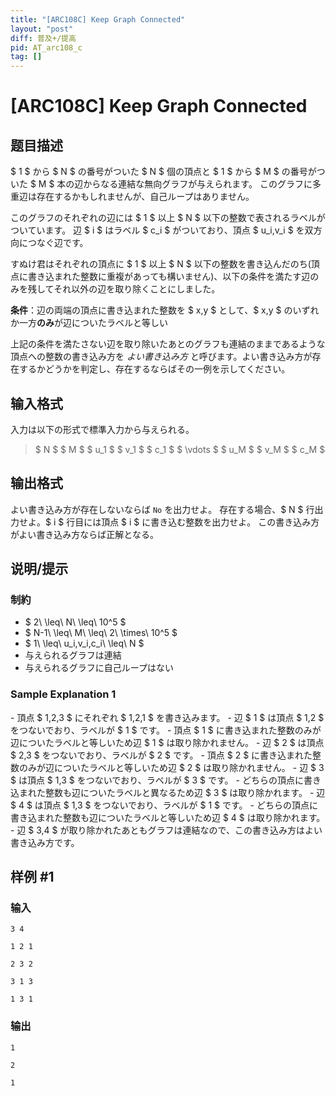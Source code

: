 ```yaml
---
title: "[ARC108C] Keep Graph Connected"
layout: "post"
diff: 普及+/提高
pid: AT_arc108_c
tag: []
---
```


# [ARC108C] Keep Graph Connected

## 题目描述

[problemUrl]: https://atcoder.jp/contests/arc108/tasks/arc108_c

$ 1 $ から $ N $ の番号がついた $ N $ 個の頂点と $ 1 $ から $ M $ の番号がついた $ M $ 本の辺からなる連結な無向グラフが与えられます。 このグラフに多重辺は存在するかもしれませんが、自己ループはありません。

このグラフのそれぞれの辺には $ 1 $ 以上 $ N $ 以下の整数で表されるラベルがついています。 辺 $ i $ はラベル $ c_i $ がついており、頂点 $ u_i,v_i $ を双方向につなぐ辺です。

すぬけ君はそれぞれの頂点に $ 1 $ 以上 $ N $ 以下の整数を書き込んだのち(頂点に書き込まれた整数に重複があっても構いません)、以下の条件を満たす辺のみを残してそれ以外の辺を取り除くことにしました。

**条件**：辺の両端の頂点に書き込まれた整数を $ x,y $ として、$ x,y $ のいずれか一方**のみ**が辺についたラベルと等しい

上記の条件を満たさない辺を取り除いたあとのグラフも連結のままであるような頂点への整数の書き込み方を *よい書き込み方* と呼びます。よい書き込み方が存在するかどうかを判定し、存在するならばその一例を示してください。

## 输入格式

入力は以下の形式で標準入力から与えられる。

> $ N $ $ M $ $ u_1 $ $ v_1 $ $ c_1 $ $ \vdots $ $ u_M $ $ v_M $ $ c_M $

## 输出格式

よい書き込み方が存在しないならば `No` を出力せよ。 存在する場合、$ N $ 行出力せよ。$ i $ 行目には頂点 $ i $ に書き込む整数を出力せよ。 この書き込み方がよい書き込み方ならば正解となる。

## 说明/提示

### 制約

- $ 2\ \leq\ N\ \leq\ 10^5 $
- $ N-1\ \leq\ M\ \leq\ 2\ \times\ 10^5 $
- $ 1\ \leq\ u_i,v_i,c_i\ \leq\ N $
- 与えられるグラフは連結
- 与えられるグラフに自己ループはない

### Sample Explanation 1

\- 頂点 $ 1,2,3 $ にそれぞれ $ 1,2,1 $ を書き込みます。 - 辺 $ 1 $ は頂点 $ 1,2 $ をつないでおり、ラベルが $ 1 $ です。 - 頂点 $ 1 $ に書き込まれた整数のみが辺についたラベルと等しいため辺 $ 1 $ は取り除かれません。 - 辺 $ 2 $ は頂点 $ 2,3 $ をつないでおり、ラベルが $ 2 $ です。 - 頂点 $ 2 $ に書き込まれた整数のみが辺についたラベルと等しいため辺 $ 2 $ は取り除かれません。 - 辺 $ 3 $ は頂点 $ 1,3 $ をつないでおり、ラベルが $ 3 $ です。 - どちらの頂点に書き込まれた整数も辺についたラベルと異なるため辺 $ 3 $ は取り除かれます。 - 辺 $ 4 $ は頂点 $ 1,3 $ をつないでおり、ラベルが $ 1 $ です。 - どちらの頂点に書き込まれた整数も辺についたラベルと等しいため辺 $ 4 $ は取り除かれます。 - 辺 $ 3,4 $ が取り除かれたあともグラフは連結なので、この書き込み方はよい書き込み方です。

## 样例 #1

### 输入

```
3 4
1 2 1
2 3 2
3 1 3
1 3 1
```

### 输出

```
1
2
1
```


